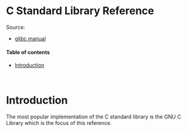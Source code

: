 # C Standard Library Reference

Source:
* [glibc manual](https://www.gnu.org/software/libc/manual/pdf/libc.pdf)

#### Table of contents

* [Introduction](#introduction)

&nbsp;
# Introduction
The most popular implementation of the C standard library is the GNU C Library which is the focus of this reference.